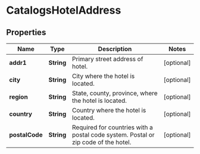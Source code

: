

# CatalogsHotelAddress


## Properties

| Name | Type | Description | Notes |
|------------ | ------------- | ------------- | -------------|
|**addr1** | **String** | Primary street address of hotel. |  [optional] |
|**city** | **String** | City where the hotel is located. |  [optional] |
|**region** | **String** | State, county, province, where the hotel is located. |  [optional] |
|**country** | **String** | Country where the hotel is located. |  [optional] |
|**postalCode** | **String** | Required for countries with a postal code system. Postal or zip code of the hotel. |  [optional] |



